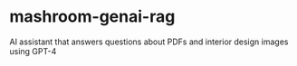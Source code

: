 # mashroom-genai-rag
AI assistant that answers questions about PDFs and interior design images using GPT-4
